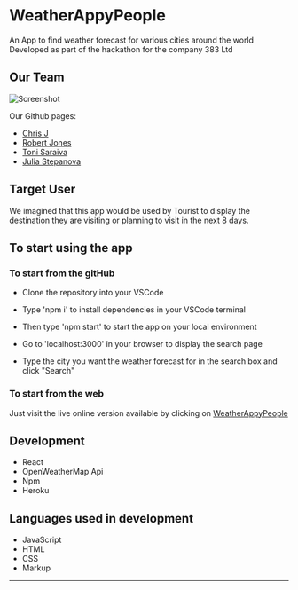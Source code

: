 # WeatherAppyPeople 

An App to find weather forecast for various cities around the world
Developed as part of the hackathon for the company 383 Ltd

## Our Team

![Screenshot](https://github.com/theusufructuary/weatherappypeople/blob/readme_branch/pictures/team10.png)


Our Github pages:

- [Chris J](https://github.com/theusufructuary)
- [Robert Jones](https://github.com/RobertHJones)
- [Toni Saraiva](https://github.com/Tonisaraiva)
- [Julia Stepanova](https://github.com/julija777)




## Target User

We imagined that this app would be used by Tourist to display the destination they are visiting or planning to visit in the next 8 days.


## To start using the app


### To start from the gitHub

- Clone the repository into your VSCode 

- Type 'npm i' to install dependencies in your VSCode terminal

- Then type 'npm start' to start the app on your local environment

- Go to 'localhost:3000' in your browser to display the search page

- Type the city you want the weather forecast for in the search box and click "Search"



### To start from the web

Just visit the live online version available by clicking on [WeatherAppyPeople](https://weather-app-team10.herokuapp.com/)

## Development 
- React
- OpenWeatherMap Api
- Npm
- Heroku


## Languages used in development
- JavaScript
- HTML
- CSS
- Markup
---
